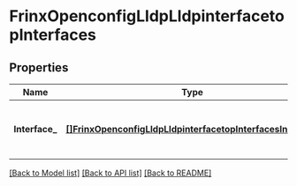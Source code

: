 # FrinxOpenconfigLldpLldpinterfacetopInterfaces

## Properties
Name | Type | Description | Notes
------------ | ------------- | ------------- | -------------
**Interface_** | [**[]FrinxOpenconfigLldpLldpinterfacetopInterfacesInterface**](frinx.openconfig.lldp.lldpinterfacetop.interfaces.Interface.md) | Optional[List of interfaces on which LLDP is enabled / available] REF:Optional.empty | [optional] [default to null]

[[Back to Model list]](../README.md#documentation-for-models) [[Back to API list]](../README.md#documentation-for-api-endpoints) [[Back to README]](../README.md)


